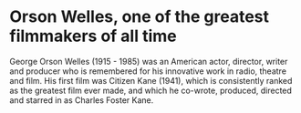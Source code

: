 # Orson Welles, one of the greatest filmmakers of all time

George Orson Welles (1915 - 1985) was an American actor, director, writer and producer who is remembered for his innovative work in radio, theatre and film.
His first film was Citizen Kane (1941), which is consistently ranked as the greatest film ever made, and which he co-wrote, produced, directed and starred in as Charles Foster Kane. 
